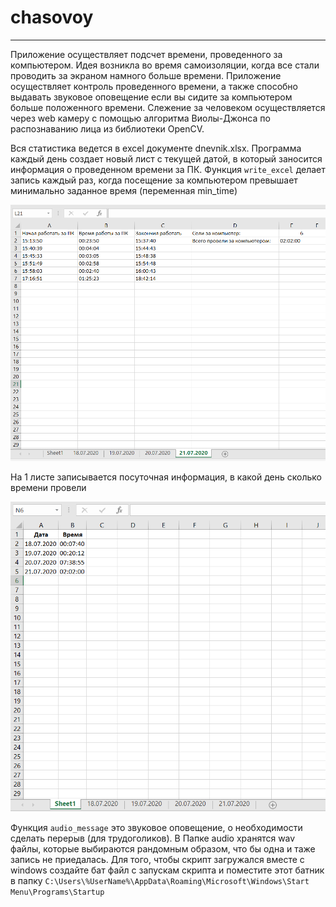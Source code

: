 # chasovoy
-------
Приложение осуществляет подсчет времени, проведенного за компьютером. 
Идея возникла во время самоизоляции, когда все стали проводить за экраном намного больше времени. Приложение осуществляет контроль проведенного времени, а также способно выдавать звуковое оповещение если вы сидите за компьютером больше положенного времени.
Слежение за человеком осуществляется через web камеру с помощью алгоритма Виолы-Джонса по распознаванию лица из библиотеки OpenCV.

Вся статистика ведется в excel документе dnevnik.xlsx. Программа каждый день создает новый лист с текущей датой, в который заносится информация о проведенном времени за ПК. Функция `write_excel` делает запись каждый раз, когда посещение за компьютером превышает минимально заданное время (переменная min_time) 
<p align="center">
  <img src="screenshot_readme/excel_2.png"/></div>
</p>
На 1 листе записывается посуточная информация, в какой день сколько времени провели
<p align="center">
  <img src="screenshot_readme/excel_1.png"/></div>
</p>

Функция `audio_message` это звуковое оповещение, о необходимости сделать перерыв (для трудоголиков). В Папке audio хранятся wav файлы, которые выбираются рандомным образом, что бы одна и таже запись не приедалась.
Для того, чтобы скрипт загружался вместе с windows создайте бат файл с запускам скрипта и поместите этот батник в папку `C:\Users\%UserName%\AppData\Roaming\Microsoft\Windows\Start Menu\Programs\Startup`
